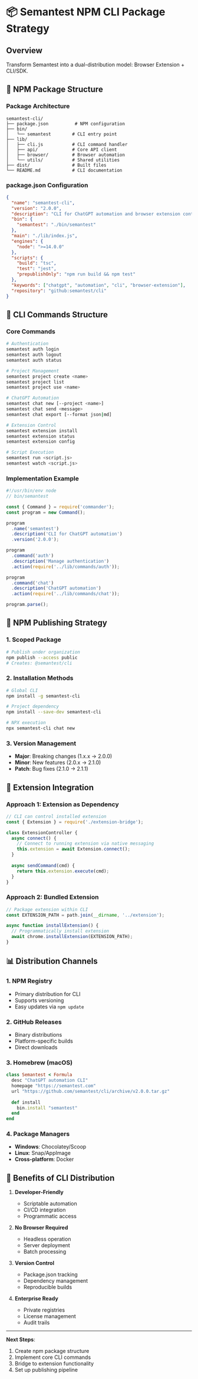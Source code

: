 # 📦 Semantest NPM CLI Package Strategy

## Overview

Transform Semantest into a dual-distribution model: Browser Extension + CLI/SDK.

## 🎯 NPM Package Structure

### Package Architecture
```
semantest-cli/
├── package.json          # NPM configuration
├── bin/
│   └── semantest        # CLI entry point
├── lib/
│   ├── cli.js           # CLI command handler
│   ├── api/             # Core API client
│   ├── browser/         # Browser automation
│   └── utils/           # Shared utilities
├── dist/                # Built files
└── README.md            # CLI documentation
```

### package.json Configuration
```json
{
  "name": "semantest-cli",
  "version": "2.0.0",
  "description": "CLI for ChatGPT automation and browser extension control",
  "bin": {
    "semantest": "./bin/semantest"
  },
  "main": "./lib/index.js",
  "engines": {
    "node": ">=14.0.0"
  },
  "scripts": {
    "build": "tsc",
    "test": "jest",
    "prepublishOnly": "npm run build && npm test"
  },
  "keywords": ["chatgpt", "automation", "cli", "browser-extension"],
  "repository": "github:semantest/cli"
}
```

## 🔧 CLI Commands Structure

### Core Commands
```bash
# Authentication
semantest auth login
semantest auth logout
semantest auth status

# Project Management
semantest project create <name>
semantest project list
semantest project use <name>

# ChatGPT Automation
semantest chat new [--project <name>]
semantest chat send <message>
semantest chat export [--format json|md]

# Extension Control
semantest extension install
semantest extension status
semantest extension config

# Script Execution
semantest run <script.js>
semantest watch <script.js>
```

### Implementation Example
```javascript
#!/usr/bin/env node
// bin/semantest

const { Command } = require('commander');
const program = new Command();

program
  .name('semantest')
  .description('CLI for ChatGPT automation')
  .version('2.0.0');

program
  .command('auth')
  .description('Manage authentication')
  .action(require('../lib/commands/auth'));

program
  .command('chat')
  .description('ChatGPT automation')
  .action(require('../lib/commands/chat'));

program.parse();
```

## 🚀 NPM Publishing Strategy

### 1. Scoped Package
```bash
# Publish under organization
npm publish --access public
# Creates: @semantest/cli
```

### 2. Installation Methods
```bash
# Global CLI
npm install -g semantest-cli

# Project dependency
npm install --save-dev semantest-cli

# NPX execution
npx semantest-cli chat new
```

### 3. Version Management
- **Major**: Breaking changes (1.x.x → 2.0.0)
- **Minor**: New features (2.0.x → 2.1.0)
- **Patch**: Bug fixes (2.1.0 → 2.1.1)

## 🔗 Extension Integration

### Approach 1: Extension as Dependency
```javascript
// CLI can control installed extension
const { Extension } = require('./extension-bridge');

class ExtensionController {
  async connect() {
    // Connect to running extension via native messaging
    this.extension = await Extension.connect();
  }
  
  async sendCommand(cmd) {
    return this.extension.execute(cmd);
  }
}
```

### Approach 2: Bundled Extension
```javascript
// Package extension within CLI
const EXTENSION_PATH = path.join(__dirname, '../extension');

async function installExtension() {
  // Programmatically install extension
  await chrome.installExtension(EXTENSION_PATH);
}
```

## 📊 Distribution Channels

### 1. NPM Registry
- Primary distribution for CLI
- Supports versioning
- Easy updates via `npm update`

### 2. GitHub Releases
- Binary distributions
- Platform-specific builds
- Direct downloads

### 3. Homebrew (macOS)
```ruby
class Semantest < Formula
  desc "ChatGPT automation CLI"
  homepage "https://semantest.com"
  url "https://github.com/semantest/cli/archive/v2.0.0.tar.gz"
  
  def install
    bin.install "semantest"
  end
end
```

### 4. Package Managers
- **Windows**: Chocolatey/Scoop
- **Linux**: Snap/AppImage
- **Cross-platform**: Docker

## 🎯 Benefits of CLI Distribution

1. **Developer-Friendly**
   - Scriptable automation
   - CI/CD integration
   - Programmatic access

2. **No Browser Required**
   - Headless operation
   - Server deployment
   - Batch processing

3. **Version Control**
   - Package.json tracking
   - Dependency management
   - Reproducible builds

4. **Enterprise Ready**
   - Private registries
   - License management
   - Audit trails

---

**Next Steps**:
1. Create npm package structure
2. Implement core CLI commands
3. Bridge to extension functionality
4. Set up publishing pipeline